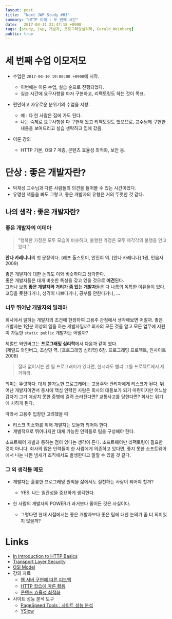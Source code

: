 ```yaml
---
layout: post
title:  "Next JWP Study #03"
summary: "HTTP 이해 : 두 번째 시간"
date:   2017-04-11 22:47:18 +0900
tags: [study, jwp, 개발자, 프로그래밍심리학, Gerald_Weinberg]
public: true
---
```


# 세 번째 수업 이모저모

* 수업은 `2017-04-10 19:00:00 +0900`에 시작.
    * 이번에는 이론 수업, 실습 순으로 진행되었다.
    * 실습 시간에 요구사항을 마저 구현하고, 리팩토링도 하는 것이 목표.

* 편안하고 자유로운 분위기의 수업을 지향.
    * 예 : 다 한 사람은 집에 가도 된다.
    * 나는 숙제로 요구사항을 다 구현해 왔고 리팩토링도 했으므로, 교수님께 구현한 내용을 보여드리고 실습 생략하고 집에 갔음.

* 이론 강의
    * HTTP 기본, OSI 7 계층, 콘텐츠 효율성 최적화, 보안 등.

# 단상 : 좋은 개발자란?

* 박재성 교수님과 다른 사람들의 의견을 들어볼 수 있는 시간이었다.
* 유명한 책들을 봐도 그렇고, 좋은 개발자의 유형은 거의 뚜렷한 것 같다.

## 나의 생각 : 좋은 개발자란?

### 좋은 개발자의 이데아
> "행복한 가정은 모두 모습이 비슷하고, 불행한 가정은 모두 제각각의 불행을 안고 있다."

**안나 카레니나**의 첫 문장이다. (레프 톨스토이, 안진희 역. [안나 카레니나] 1권, 민음사 2009)

좋은 개발자에 대한 논의도 이와 비슷하다고 생각한다.  
좋은 개발자들은 대개 비슷한 특성을 갖고 있을 것으로 **예견**된다.  
그러나 보통 **좋은 개발자와 거리가 좀 있는 개발자**들은 다 나름의 독특한 이유들이 있다.  
코딩을 못한다거나, 성격이 나쁘다거나, 공부를 안한다거나, ...

### 너무 뛰어난 개발자의 딜레마

회사에서 일하는 개발자의 조건에 한정하여 고용주 관점에서 생각해보면 어떨까.
좋은 개발자는 1인분 이상의 일을 하는 개발자일까?
회사의 모든 것을 알고 모든 업무에 지원이 가능한 `static public` 개발자는 어떨까?

제럴드 와인버그는 **프로그래밍 심리학**에서 다음과 같이 썼다.  
(제럴드 와인버그, 조상민 역. [프로그래밍 심리학] 6장. 프로그래밍 프로젝트, 인사이트 2008)

> 절대 없어서는 안 될 프로그래머가 있다면, 한시라도 빨리 그를 프로젝트에서 제거하라.

의미는 뚜렷하다. 대체 불가능한 프로그래머는 고용주와 관리자에게 리스크가 된다.
뛰어난 개발자이면서 동시에 핵심 인력인 사람은 회사의 대들보가 되기 마련이지만
어느날 갑자기 그가 예상치 못한 중병에 걸려 쓰러진다면? 교통사고를 당한다면?
회사는 위기에 처하게 된다.

따라서 고용주 입장만 고려했을 때
* 리스크 최소화를 위해 개발자는 모듈화 되어야 한다.
* 개별적으로 뛰어나지만 대체 가능한 인력들로 팀을 구성해야 한다.

소프트웨어 개발과 통하는 점이 있다는 생각이 든다.
소프트웨어만 리팩토링이 필요한 것이 아니다.
회사의 많은 인력들이 한 사람에게 의존하고 있다면,
좋지 못한 소프트웨어에서 나는 나쁜 냄새가 조직에서도 발생한다고 말할 수 있을 것 같다.

### 그 외 생각들 메모
* 개발자는 훌륭한 프로그래밍 원칙을 삶에서도 실천하는 사람이 되어야 할까?
    * YES. 나는 일관성을 중요하게 생각한다.

* 한 사람의 개발자의 POWER가 과거보다 줄어든 것은 사실이다.
    * 그렇다면 현재 시점에서는 좋은 개발자보다 좋은 팀에 대한 논의가 좀 더 의미있지 않을까?

# Links

* [In Introduction to HTTP Basics](https://www.ntu.edu.sg/home/ehchua/programming/webprogramming/HTTP_Basics.html)
* [Transport Layer Security](https://en.wikipedia.org/wiki/Transport_Layer_Security)
* [OSI Model](https://en.wikipedia.org/wiki/OSI_model)
* 강의 자료
    * [웹 서버 구현에 따른 피드백](https://nextstep.camp/courses/-KgDNT4rfavb_BzYLBXr/-Kf9koDWsc8jpIgwbgR5/lessons/-KfB3f2A8L1WBm542DxB)
    * [HTTP 학습에 따른 활용](https://nextstep.camp/courses/-KgDNT4rfavb_BzYLBXr/-Kf9koDWsc8jpIgwbgR5/lessons/-Kh6E1kW6zxxKIX0MPzo)
    * [콘텐츠 효율성 최적화](https://developers.google.com/web/fundamentals/performance/optimizing-content-efficiency/)
* 사이트 성능 분석 도구
    * [PageSpeed Tools : 사이트 성능 분석](https://developers.google.com/speed/pagespeed/?hl=ko-KR&utm_source=PSI&utm_medium=incoming-link&utm_campaign=PSI)
    * [YSlow](http://yslow.org/)
